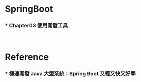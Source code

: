SpringBoot
=====
### * Chapter03 使用開發工具
<br />

Reference
=====
### * 極速開發 Java 大型系統：Spring Boot 又輕又快又好學
